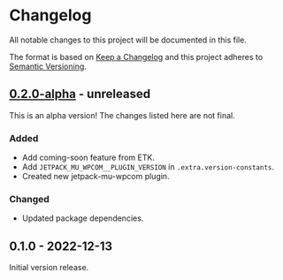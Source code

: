 # Changelog

All notable changes to this project will be documented in this file.

The format is based on [Keep a Changelog](https://keepachangelog.com/en/1.0.0/)
and this project adheres to [Semantic Versioning](https://semver.org/spec/v2.0.0.html).

## [0.2.0-alpha] - unreleased

This is an alpha version! The changes listed here are not final.

### Added
- Add coming-soon feature from ETK.
- Add `JETPACK_MU_WPCOM__PLUGIN_VERSION` in `.extra.version-constants`.
- Created new jetpack-mu-wpcom plugin.

### Changed
- Updated package dependencies.

## 0.1.0 - 2022-12-13

Initial version release.

[0.2.0-alpha]: https://github.com/Automattic/jetpack-mu-wpcom/compare/v0.1.0...v0.2.0-alpha
